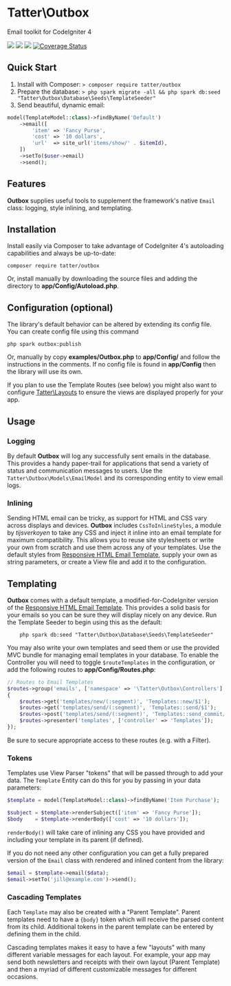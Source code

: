 # Tatter\Outbox
Email toolkit for CodeIgniter 4

[![](https://github.com/tattersoftware/codeigniter4-outbox/workflows/PHPUnit/badge.svg)](https://github.com/tattersoftware/codeigniter4-outbox/actions/workflows/phpunit.yml)
[![](https://github.com/tattersoftware/codeigniter4-outbox/workflows/PHPStan/badge.svg)](https://github.com/tattersoftware/codeigniter4-outbox/actions/workflows/phpstan.yml)
[![](https://github.com/tattersoftware/codeigniter4-outbox/workflows/Deptrac/badge.svg)](https://github.com/tattersoftware/codeigniter4-outbox/actions/workflows/deptrac.yml)
[![Coverage Status](https://coveralls.io/repos/github/tattersoftware/codeigniter4-outbox/badge.svg?branch=develop)](https://coveralls.io/github/tattersoftware/codeigniter4-outbox?branch=develop)

## Quick Start

1. Install with Composer: `> composer require tatter/outbox`
2. Prepare the database: `> php spark migrate -all && php spark db:seed "Tatter\Outbox\Database\Seeds\TemplateSeeder"`
3. Send beautiful, dynamic email:
```php
model(TemplateModel::class)->findByName('Default')
	->email([
		'item' => 'Fancy Purse',
		'cost' => '10 dollars',
		'url'  => site_url('items/show/' . $itemId),
	])
	->setTo($user->email)
	->send();
```

## Features

**Outbox** supplies useful tools to supplement the framework's native `Email` class:
logging, style inlining, and templating.

## Installation

Install easily via Composer to take advantage of CodeIgniter 4's autoloading capabilities
and always be up-to-date:
```shell
composer require tatter/outbox
```

Or, install manually by downloading the source files and adding the directory to
**app/Config/Autoload.php**.

## Configuration (optional)

The library's default behavior can be altered by extending its config file. You can create config file using this command
```shell
php spark outbox:publish
```
Or, manually by copy **examples/Outbox.php** to **app/Config/** and follow the instructions
in the comments. If no config file is found in **app/Config** then the library will use its own.

If you plan to use the Template Routes (see below) you might also want to configure
[Tatter\Layouts](https://github.com/tattersoftware/codeigniter4-layouts) to ensure the
views are displayed properly for your app.

## Usage

### Logging

By default **Outbox** will log any successfully sent emails in the database. This provides
a handy paper-trail for applications that send a variety of status and communication
messages to users. Use the `Tatter\Outbox\Models\EmailModel` and its corresponding entity
to view email logs.

### Inlining

Sending HTML email can be tricky, as support for HTML and CSS vary across displays and devices.
**Outbox** includes `CssToInlineStyles`, a module by *tijsverkoyen* to take any CSS and
inject it inline into an email template for maximum compatibility. This allows you to reuse
site stylesheets or write your own from scratch and use them across any of your templates.
Use the default styles from
[Responsive HTML Email Template](https://github.com/leemunroe/responsive-html-email-template),
supply your own as string parameters, or create a View file and add it to the configuration.

## Templating

**Outbox** comes with a default template, a modified-for-CodeIgniter version of the
[Responsive HTML Email Template](https://github.com/leemunroe/responsive-html-email-template).
This provides a solid basis for your emails so you can be sure they will display nicely on
any device. Run the Template Seeder to begin using this as the default:
```shell
	php spark db:seed "Tatter\Outbox\Database\Seeds\TemplateSeeder"
```

You may also write your own templates and seed them or use the provided MVC bundle for
managing email templates in your database. To enable the Controller you will need to
toggle `$routeTemplates` in the configuration, or add the following routes to **app/Config/Routes.php**:

```php
// Routes to Email Templates
$routes->group('emails', ['namespace' => '\Tatter\Outbox\Controllers'], function ($routes)
{
	$routes->get('templates/new/(:segment)', 'Templates::new/$1');
	$routes->get('templates/send/(:segment)', 'Templates::send/$1');
	$routes->post('templates/send/(:segment)', 'Templates::send_commit/$1');
	$routes->presenter('templates', ['controller' => 'Templates']);
});
```

Be sure to secure appropriate access to these routes (e.g. with a Filter).

### Tokens

Templates use View Parser "tokens" that will be passed through to add your data.
The `Template` Entity can do this for you by passing in your data parameters:

```php
$template = model(TemplateModel::class)->findByName('Item Purchase');

$subject = $template->renderSubject(['item' => 'Fancy Purse']);
$body    = $template->renderBody(['cost' => '10 dollars']);
```

`renderBody()` will take care of inlining any CSS you have provided and including your
template in its parent (if defined).

If you do not need any other configuration you can get a fully prepared
version of the `Email` class with rendered and inlined content from the library:
```php
$email = $template->email($data);
$email->setTo('jill@example.com')->send();
```

### Cascading Templates

Each `Template` may also be created with a "Parent Template". Parent templates need to have
a `{body}` token which will receive the parsed content from its child. Additional tokens
in the parent template can be entered by defining them in the child.

Cascading templates makes it easy to have a few "layouts" with many different variable
messages for each layout. For example, your app may send both newsletters and receipts
with their own layout (Parent Template) and then a myriad of different customizable
messages for different occasions.
